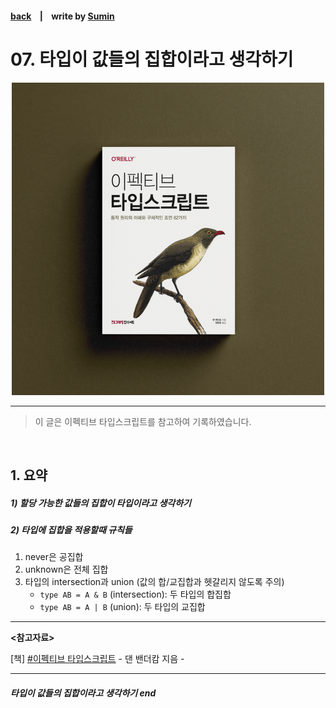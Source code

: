 #### [back](../../../README.md) &nbsp;&nbsp; | &nbsp;&nbsp; write by [Sumin](sumin)

# 07. 타입이 값들의 집합이라고 생각하기

<p align="center" style="width:500px; margin: 0 auto">
    <img src="../../image/main.png">
</p>

---

> 이 글은 이펙티브 타입스크립트를 참고하여 기록하였습니다.

<br>

## 1. 요약

##### 1) 할당 가능한 값들의 집합이 타입이라고 생각하기

##### 2) 타입에 집합을 적용할때 규칙들

1. never은 공집합
2. unknown은 전체 집합
3. 타입의 intersection과 union (값의 합/교집합과 헷갈리지 않도록 주의)
    - `type AB = A & B` (intersection): 두 타입의 합집합
    - `type AB = A | B` (union): 두 타입의 교집합

---

<strong><참고자료></strong>

[책] [#이펙티브 타입스크립트][effective-typescript] - 댄 밴더캄 지음 -

---

##### 타입이 값들의 집합이라고 생각하기 end


[effective-typescript]: https://www.aladin.co.kr/shop/wproduct.aspx?ItemId=273193135&start=slayer
[sangcho]: https://github.com/SangchoKim
[taeHyen]: https://github.com/rlaxogus0517
[kangHyen]: https://github.com/bebekh1216
[sumin]: https://github.com/ttumzzi
